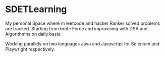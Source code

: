 # SDETLearning 

My personal Space where m leetcode and hacker Ranker solved problems are tracked. 
Starting from brute Force and improvising with DSA and Algorithmns on daily basis.

Working parallely on two languages Java and  Javascript  for Selenium and Playwright respectively.

